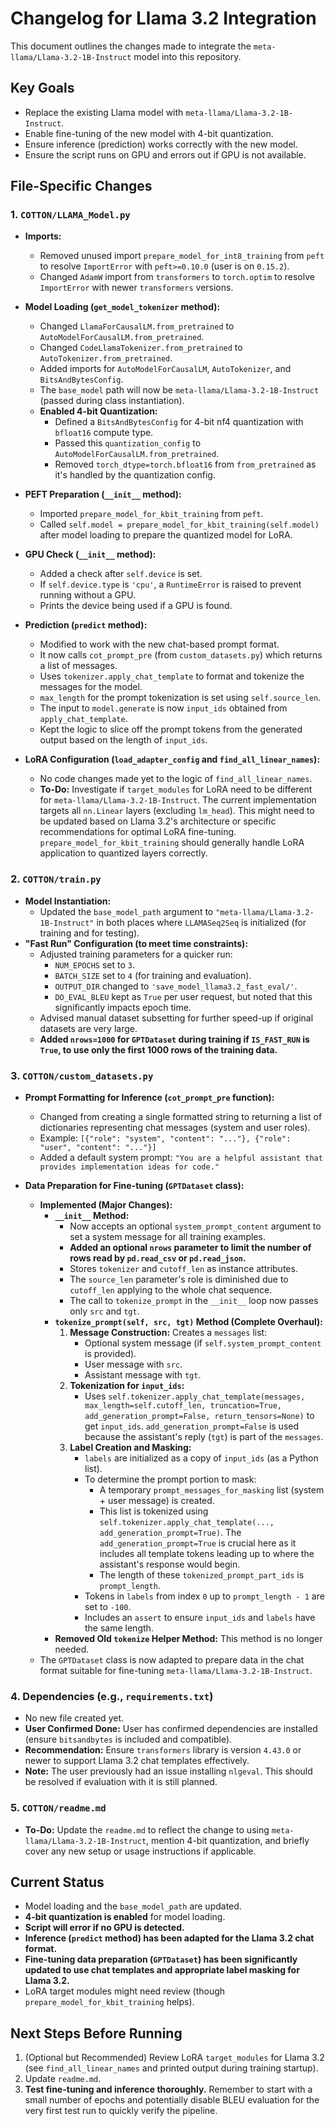 # Changelog for Llama 3.2 Integration

This document outlines the changes made to integrate the `meta-llama/Llama-3.2-1B-Instruct` model into this repository.

## Key Goals

- Replace the existing Llama model with `meta-llama/Llama-3.2-1B-Instruct`.
- Enable fine-tuning of the new model with 4-bit quantization.
- Ensure inference (prediction) works correctly with the new model.
- Ensure the script runs on GPU and errors out if GPU is not available.

## File-Specific Changes

### 1. `COTTON/LLAMA_Model.py`

- **Imports:**
  - Removed unused import `prepare_model_for_int8_training` from `peft` to resolve `ImportError` with `peft>=0.10.0` (user is on `0.15.2`).
  - Changed `AdamW` import from `transformers` to `torch.optim` to resolve `ImportError` with newer `transformers` versions.
- **Model Loading (`get_model_tokenizer` method):**
  - Changed `LlamaForCausalLM.from_pretrained` to `AutoModelForCausalLM.from_pretrained`.
  - Changed `CodeLlamaTokenizer.from_pretrained` to `AutoTokenizer.from_pretrained`.
  - Added imports for `AutoModelForCausalLM`, `AutoTokenizer`, and `BitsAndBytesConfig`.
  - The `base_model` path will now be `meta-llama/Llama-3.2-1B-Instruct` (passed during class instantiation).
  - **Enabled 4-bit Quantization:**
    - Defined a `BitsAndBytesConfig` for 4-bit nf4 quantization with `bfloat16` compute type.
    - Passed this `quantization_config` to `AutoModelForCausalLM.from_pretrained`.
    - Removed `torch_dtype=torch.bfloat16` from `from_pretrained` as it's handled by the quantization config.

- **PEFT Preparation (`__init__` method):**
  - Imported `prepare_model_for_kbit_training` from `peft`.
  - Called `self.model = prepare_model_for_kbit_training(self.model)` after model loading to prepare the quantized model for LoRA.

- **GPU Check (`__init__` method):**
  - Added a check after `self.device` is set.
  - If `self.device.type` is `'cpu'`, a `RuntimeError` is raised to prevent running without a GPU.
  - Prints the device being used if a GPU is found.

- **Prediction (`predict` method):**
  - Modified to work with the new chat-based prompt format.
  - It now calls `cot_prompt_pre` (from `custom_datasets.py`) which returns a list of messages.
  - Uses `tokenizer.apply_chat_template` to format and tokenize the messages for the model.
  - `max_length` for the prompt tokenization is set using `self.source_len`.
  - The input to `model.generate` is now `input_ids` obtained from `apply_chat_template`.
  - Kept the logic to slice off the prompt tokens from the generated output based on the length of `input_ids`.

- **LoRA Configuration (`load_adapter_config` and `find_all_linear_names`):**
  - No code changes made yet to the logic of `find_all_linear_names`.
  - **To-Do:** Investigate if `target_modules` for LoRA need to be different for `meta-llama/Llama-3.2-1B-Instruct`. The current implementation targets all `nn.Linear` layers (excluding `lm_head`). This might need to be updated based on Llama 3.2's architecture or specific recommendations for optimal LoRA fine-tuning. `prepare_model_for_kbit_training` should generally handle LoRA application to quantized layers correctly.

### 2. `COTTON/train.py`

- **Model Instantiation:**
  - Updated the `base_model_path` argument to `"meta-llama/Llama-3.2-1B-Instruct"` in both places where `LLAMASeq2Seq` is initialized (for training and for testing).
- **"Fast Run" Configuration (to meet time constraints):**
  - Adjusted training parameters for a quicker run:
    - `NUM_EPOCHS` set to `3`.
    - `BATCH_SIZE` set to `4` (for training and evaluation).
    - `OUTPUT_DIR` changed to `'save_model_llama3.2_fast_eval/'`.
    - `DO_EVAL_BLEU` kept as `True` per user request, but noted that this significantly impacts epoch time.
  - Advised manual dataset subsetting for further speed-up if original datasets are very large.
  - **Added `nrows=1000` for `GPTDataset` during training if `IS_FAST_RUN` is `True`, to use only the first 1000 rows of the training data.**

### 3. `COTTON/custom_datasets.py`

- **Prompt Formatting for Inference (`cot_prompt_pre` function):**
  - Changed from creating a single formatted string to returning a list of dictionaries representing chat messages (system and user roles).
  - Example: `[{"role": "system", "content": "..."}, {"role": "user", "content": "..."}]`
  - Added a default system prompt: `"You are a helpful assistant that provides implementation ideas for code."`

- **Data Preparation for Fine-tuning (`GPTDataset` class):**
  - **Implemented (Major Changes):**
    - **`__init__` Method:**
      - Now accepts an optional `system_prompt_content` argument to set a system message for all training examples.
      - **Added an optional `nrows` parameter to limit the number of rows read by `pd.read_csv` or `pd.read_json`.**
      - Stores `tokenizer` and `cutoff_len` as instance attributes.
      - The `source_len` parameter's role is diminished due to `cutoff_len` applying to the whole chat sequence.
      - The call to `tokenize_prompt` in the `__init__` loop now passes only `src` and `tgt`.
    - **`tokenize_prompt(self, src, tgt)` Method (Complete Overhaul):**
        1. **Message Construction:** Creates a `messages` list:
            - Optional system message (if `self.system_prompt_content` is provided).
            - User message with `src`.
            - Assistant message with `tgt`.
        2. **Tokenization for `input_ids`:**
            - Uses `self.tokenizer.apply_chat_template(messages, max_length=self.cutoff_len, truncation=True, add_generation_prompt=False, return_tensors=None)` to get `input_ids`. `add_generation_prompt=False` is used because the assistant's reply (`tgt`) is part of the `messages`.
        3. **Label Creation and Masking:**
            - `labels` are initialized as a copy of `input_ids` (as a Python list).
            - To determine the prompt portion to mask:
                - A temporary `prompt_messages_for_masking` list (system + user message) is created.
                - This list is tokenized using `self.tokenizer.apply_chat_template(..., add_generation_prompt=True)`. The `add_generation_prompt=True` is crucial here as it includes all template tokens leading up to where the assistant's response would begin.
                - The length of these `tokenized_prompt_part_ids` is `prompt_length`.
            - Tokens in `labels` from index `0` up to `prompt_length - 1` are set to `-100`.
            - Includes an `assert` to ensure `input_ids` and `labels` have the same length.
    - **Removed Old `tokenize` Helper Method:** This method is no longer needed.
  - The `GPTDataset` class is now adapted to prepare data in the chat format suitable for fine-tuning `meta-llama/Llama-3.2-1B-Instruct`.

### 4. Dependencies (e.g., `requirements.txt`)

- No new file created yet.
- **User Confirmed Done:** User has confirmed dependencies are installed (ensure `bitsandbytes` is included and compatible).
- **Recommendation:** Ensure `transformers` library is version `4.43.0` or newer to support Llama 3.2 chat templates effectively.
- **Note:** The user previously had an issue installing `nlgeval`. This should be resolved if evaluation with it is still planned.

### 5. `COTTON/readme.md`

- **To-Do:** Update the `readme.md` to reflect the change to using `meta-llama/Llama-3.2-1B-Instruct`, mention 4-bit quantization, and briefly cover any new setup or usage instructions if applicable.

## Current Status

- Model loading and the `base_model_path` are updated.
- **4-bit quantization is enabled** for model loading.
- **Script will error if no GPU is detected.**
- **Inference (`predict` method) has been adapted for the Llama 3.2 chat format.**
- **Fine-tuning data preparation (`GPTDataset`) has been significantly updated to use chat templates and appropriate label masking for Llama 3.2.**
- LoRA target modules might need review (though `prepare_model_for_kbit_training` helps).

## Next Steps Before Running

1. (Optional but Recommended) Review LoRA `target_modules` for Llama 3.2 (see `find_all_linear_names` and printed output during training startup).
2. Update `readme.md`.
3. **Test fine-tuning and inference thoroughly.** Remember to start with a small number of epochs and potentially disable BLEU evaluation for the very first test run to quickly verify the pipeline.
